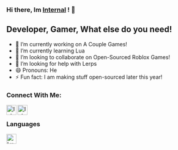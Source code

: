 ### Hi there, Im [Internal][robloxACC] ! 👋

## Developer, Gamer, What else do you need!
- 🔭 I’m currently working on A Couple Games!
- 🌱 I’m currently learning Lua
- 👯 I’m looking to collaborate on Open-Sourced Roblox Games!
- 🤔 I’m looking for help with Lerps
- 😄 Pronouns: He
- ⚡ Fun fact: I am making stuff open-sourced later this year!

### Connect With Me:

[<img align="left" alt="Internal" width="26px" src="https://images.rbxcdn.com/6304dfebadecbb3b338a79a6a528936c.svg.gzip" />][robloxACC]
[<img align="left" alt="Internal" width="26px" src="https://cdn.jsdelivr.net/npm/simple-icons@v3/icons/twitter.svg" />][twitterACC]


<br />

### Languages

[<img align="left" alt="Lua" width="26px" src="https://upload.wikimedia.org/wikipedia/commons/c/cf/Lua-Logo.svg" />][lua]

[robloxACC]: https://www.roblox.com/users/142368758/profile
[twitterACC]: https://twitter.com/internalRBLX
[lua]: http://www.lua.org/
